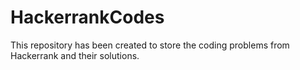 # HackerrankCodes
This repository has been created to store the coding problems from Hackerrank and their solutions.
